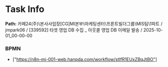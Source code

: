# Task Info

**Path:** 카페24(주)\본사사업장\[CG]MI본부\마케팅센터\프론트빌더그룹\MIS팀\1파트 / jmpark06 / [339592] 타겟 영업 DB 수집 _ 아웃콜 영업 DB 이메일 발송 / 2025-10-01_00-00-00

### BPMN
- ["https://n8n-mi-001-web.hanpda.com/workflow/stlfR1EUxZBqJtBO"]

